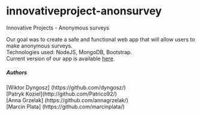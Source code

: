 innovativeproject-anonsurvey
=============================

Innovative Projects - Anonymous surveys

Our goal was to create a safe and functional web app that will allow users to make anonymous surveys. <br>
Technologies used: NodeJS, MongoDB, Bootstrap. <br>
Current version of our app is available [here](https://magic-survey-app.herokuapp.com/).
 
 <h5> Authors </h5>
[Wiktor Dyngosz] (https://github.com/dyngosz/) <br>
 [Patryk Koziel](http://github.com/Patrico92/) <br>
  [Anna Grzelak] (https://github.com/annagrzelak/) <br>
   [Marcin Plata] (https://github.com/marcinplata/)
